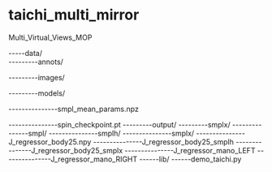 # taichi_multi_mirror


Multi_Virtual_Views_MOP

-----data/ <br />
---------annots/

---------images/

---------models/

---------------smpl_mean_params.npz

---------------spin_checkpoint.pt
---------output/
---------smplx/
---------------smpl/
---------------smplh/
---------------smplx/
---------------J_regressor_body25.npy
---------------J_regressor_body25_smplh
---------------J_regressor_body25_smplx
---------------J_regressor_mano_LEFT
---------------J_regressor_mano_RIGHT
------lib/
------demo_taichi.py
